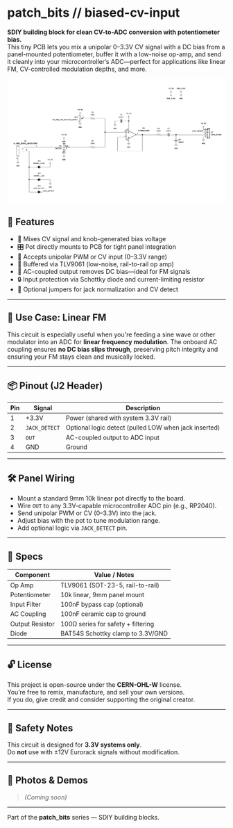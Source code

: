 # patch_bits // biased-cv-input

**SDIY building block for clean CV-to-ADC conversion with potentiometer bias.**  
This tiny PCB lets you mix a unipolar 0–3.3V CV signal with a DC bias from a panel-mounted potentiometer, buffer it with a low-noise op-amp, and send it cleanly into your microcontroller’s ADC—perfect for applications like linear FM, CV-controlled modulation depths, and more.

![Schematic2](./biased-CV-input-schematic.png)

## 🔧 Features

- 📎 Mixes CV signal and knob-generated bias voltage
- 🎛️ Pot directly mounts to PCB for tight panel integration
- 🔌 Accepts unipolar PWM or CV input (0–3.3V range)
- 🧠 Buffered via TLV9061 (low-noise, rail-to-rail op amp)
- 🌊 AC-coupled output removes DC bias—ideal for FM signals
- 🔒 Input protection via Schottky diode and current-limiting resistor
- 🧷 Optional jumpers for jack normalization and CV detect

---

## 🧪 Use Case: Linear FM

This circuit is especially useful when you're feeding a sine wave or other modulator into an ADC for **linear frequency modulation**. The onboard AC coupling ensures **no DC bias slips through**, preserving pitch integrity and ensuring your FM stays clean and musically locked.

---

## 📦 Pinout (J2 Header)

| Pin | Signal        | Description                          |
|-----|---------------|--------------------------------------|
| 1   | +3.3V         | Power (shared with system 3.3V rail) |
| 2   | `JACK_DETECT` | Optional logic detect (pulled LOW when jack inserted) |
| 3   | `OUT`         | AC-coupled output to ADC input       |
| 4   | GND           | Ground                               |

---

## 🛠️ Panel Wiring

- Mount a standard 9mm 10k linear pot directly to the board.
- Wire `OUT` to any 3.3V-capable microcontroller ADC pin (e.g., RP2040).
- Send unipolar PWM or CV (0–3.3V) into the jack.
- Adjust bias with the pot to tune modulation range.
- Add optional logic via `JACK_DETECT` pin.

---

## 🧰 Specs

| Component     | Value / Notes                          |
|---------------|----------------------------------------|
| Op Amp        | TLV9061 (SOT-23-5, rail-to-rail)       |
| Potentiometer | 10k linear, 9mm panel mount            |
| Input Filter  | 100nF bypass cap (optional)            |
| AC Coupling   | 100nF ceramic cap to ground            |
| Output Resistor | 100Ω series for safety + filtering   |
| Diode         | BAT54S Schottky clamp to 3.3V/GND      |

---

## 🔓 License

This project is open-source under the **CERN-OHL-W** license.  
You’re free to remix, manufacture, and sell your own versions.  
If you do, give credit and consider supporting the original creator.

---

## 🧯 Safety Notes

This circuit is designed for **3.3V systems only**.  
Do **not** use with ±12V Eurorack signals without modification.

---

## 📸 Photos & Demos

> _(Coming soon)_

---

Part of the **patch_bits** series — SDIY building blocks.

